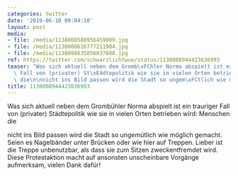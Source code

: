 ```yaml
---
categories: twitter
date: '2019-06-10 09:04:10'
layout: post
media:
- file: /media/1138008588956459009.jpg
- file: /media/1138008616777211904.jpg
- file: /media/1138008635056037888.jpg
ref: https://twitter.com/schwarzlichtwue/status/1138008944423636993
teaser: "Was sich aktuell neben dem Gromb\xFChler Norma abspielt ist ein trauriger\
  \ Fall von (privater) St\xE4dtepolitik wie sie in vielen Orten betrieben wird: Menschen\
  \ die\n\nnicht ins Bild passen wird die Stadt so ungem\xFCtlich wie m\xF6glich gemacht. "
title: 1138008944423636993
---
```

Was sich aktuell neben dem Grombühler Norma abspielt ist ein trauriger Fall von (privater) Städtepolitik wie sie in vielen Orten betrieben wird: Menschen die

nicht ins Bild passen wird die Stadt so ungemütlich wie möglich gemacht. 
Seien es Nagelbänder unter Brücken oder wie hier auf Treppen. Lieber ist die Treppe unbenutzbar, als dass sie zum Sitzen zweckentfremdet wird. Diese Protestaktion macht auf ansonsten unscheinbare Vorgänge aufmerksam, vielen Dank dafür!